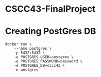 # CSCC43-FinalProject

# Creating PostGres DB
```
docker run \
    --name postgres \
    -p 5432:5432 \
    -e POSTGRES_USER=postgres \
    -e POSTGRES_PASSWORD=password \
    -e POSTGRES_DB=cscc43 \
    -d postgres
```
